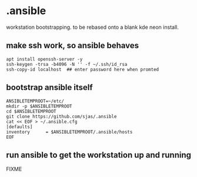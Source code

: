 # .ansible
workstation bootstrapping. to be rebased onto a blank kde neon install.

## make ssh work, so ansible behaves
    apt install openssh-server -y
    ssh-keygen -trsa -b4096 -N '' -f ~/.ssh/id_rsa
    ssh-copy-id localhost  ## enter password here when promted
    
## bootstrap ansible itself
    ANSIBLETEMPROOT=~/etc/
    mkdir -p $ANSIBLETEMPROOT
    cd $ANSIBLETEMPROOT
    git clone https://github.com/sjas/.ansible
    cat << EOF > ~/.ansible.cfg
    [defaults]
    inventory      = $ANSIBLETEMPROOT/.ansible/hosts
    EOF
    
## run ansible to get the workstation up and running

FIXME
